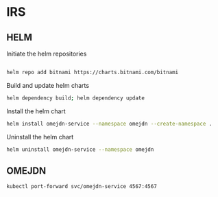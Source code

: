 # IRS

## HELM

Initiate the helm repositories

``` bash

helm repo add bitnami https://charts.bitnami.com/bitnami

```

Build and update helm charts

``` bash
helm dependency build; helm dependency update
```

Install the helm chart

``` bash
helm install omejdn-service --namespace omejdn --create-namespace .
```

Uninstall the helm chart

``` bash
helm uninstall omejdn-service --namespace omejdn
```

## OMEJDN

``` bash
kubectl port-forward svc/omejdn-service 4567:4567
```
